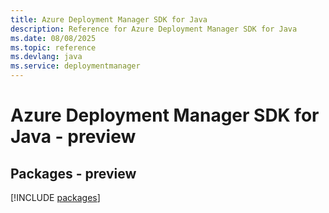 ```yaml
---
title: Azure Deployment Manager SDK for Java
description: Reference for Azure Deployment Manager SDK for Java
ms.date: 08/08/2025
ms.topic: reference
ms.devlang: java
ms.service: deploymentmanager
---
```

# Azure Deployment Manager SDK for Java - preview
## Packages - preview
[!INCLUDE [packages](deployment-manager-index.md)]